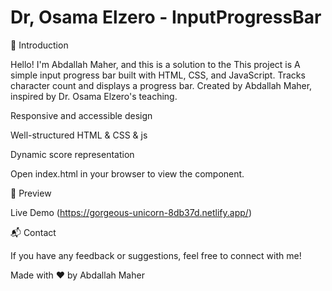 # Dr, Osama Elzero - InputProgressBar

🌟 Introduction

Hello! I'm Abdallah Maher, and this is a solution to the This project is A simple input progress bar built with HTML, CSS, and JavaScript. Tracks character count and displays a progress bar.
Created by Abdallah Maher, inspired by Dr. Osama Elzero's teaching.

Responsive and accessible design

Well-structured HTML & CSS & js

Dynamic score representation


Open index.html in your browser to view the component.

🎨 Preview

Live Demo (https://gorgeous-unicorn-8db37d.netlify.app/)

📬 Contact

If you have any feedback or suggestions, feel free to connect with me!

Made with ❤️ by Abdallah Maher

